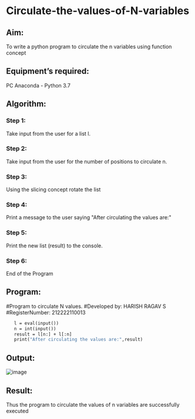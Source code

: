 # Circulate-the-values-of-N-variables
## Aim:
To write a python program to circulate the n variables using function concept
## Equipment’s required:
PC
Anaconda - Python 3.7
## Algorithm: 
### Step 1: 
Take input from the user for a list l.

### Step 2: 
Take input from the user for the number of positions to circulate n.

### Step 3: 
Using the slicing concept rotate the list

### Step 4: 
Print a message to the user saying "After circulating the values are:"

### Step 5: 
Print the new list (result) to the console.

### Step 6: 
End of the Program

## Program:
#Program to circulate N values.
#Developed by: HARISH RAGAV S
#RegisterNumber: 212222110013
```def circulate():
   l = eval(input())
   n = int(input())
   result = l[n:] + l[:n]
   print("After circulating the values are:",result)
 ```


## Output:
![image](https://user-images.githubusercontent.com/119345345/225222482-230d7a7c-2351-4d95-9eb3-ee16a9c4e0af.png)


## Result:
Thus the program  to circulate the values of n variables are successfully executed
